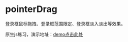 # pointerDrag
登录框鼠标拖拽、登录框范围限定、登录框淡入淡出等效果。

原生js练习，演示地址：[demo点击此处](http://www.rinhome.com/demo/pointerDrag/)
